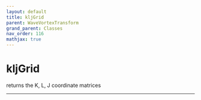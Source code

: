 ```yaml
---
layout: default
title: kljGrid
parent: WaveVortexTransform
grand_parent: Classes
nav_order: 116
mathjax: true
---
```


#  kljGrid

returns the K, L, J coordinate matrices


---

